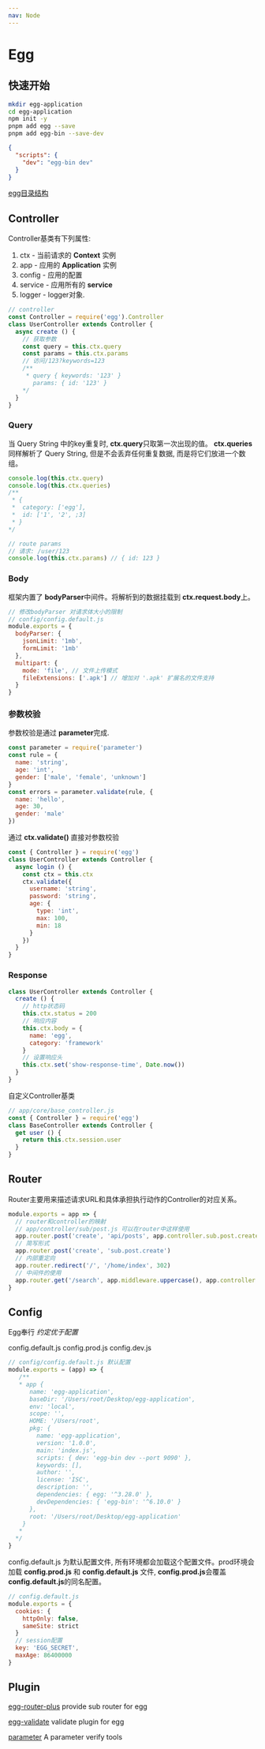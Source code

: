 ```yaml
---
nav: Node
---
```


# Egg

## 快速开始

```bash
mkdir egg-application
cd egg-application
npm init -y
pnpm add egg --save
pnpm add egg-bin --save-dev
```

```json
{
  "scripts": {
    "dev": "egg-bin dev"
  }
}
```

[egg目录结构](https://www.eggjs.org/zh-CN/basics/structure)

## Controller

  Controller基类有下列属性:

1. ctx - 当前请求的 **Context** 实例
2. app - 应用的 **Application** 实例
3. config - 应用的配置
4. service - 应用所有的 **service**
5. logger - logger对象.

```js
// controller
const Controller = require('egg').Controller
class UserController extends Controller {
  async create () {
    // 获取参数
    const query = this.ctx.query
    const params = this.ctx.params
    // 访问/123?keywords=123
    /**
     * query { keywords: '123' }
       params: { id: '123' }
    */
  }
}
```

### Query

  当 Query String 中的key重复时, **ctx.query**只取第一次出现的值。
  **ctx.queries** 同样解析了 Query String, 但是不会丢弃任何重复数据, 而是将它们放进一个数组。

```js
console.log(this.ctx.query)
console.log(this.ctx.queries)
/**
 * {
 *  category: ['egg'],
 *  id: ['1', '2', ;3]
 * }
*/

// route params
// 请求: /user/123
console.log(this.ctx.params) // { id: 123 }
```

### Body

  框架内置了 **bodyParser**中间件。将解析到的数据挂载到 **ctx.request.body**上。

```js
// 修改bodyParser 对请求体大小的限制
// config/config.default.js
module.exports = {
  bodyParser: {
    jsonLimit: '1mb',
    formLimit: '1mb'
  },
  multipart: {
    mode: 'file', // 文件上传模式
    fileExtensions: ['.apk'] // 增加对 '.apk' 扩展名的文件支持
  }
}
```

### 参数校验

  参数校验是通过 **parameter**完成.

```js
const parameter = require('parameter')
const rule = {
  name: 'string',
  age: 'int',
  gender: ['male', 'female', 'unknown']
}
const errors = parameter.validate(rule, {
  name: 'hello',
  age: 30,
  gender: 'male'
})
```

  通过 **ctx.validate()** 直接对参数校验

```js
const { Controller } = require('egg')
class UserController extends Controller {
  async login () {
    const ctx = this.ctx
    ctx.validate({
      username: 'string',
      password: 'string',
      age: {
        type: 'int',
        max: 100,
        min: 18
      }
    })
  }
}
```

### Response

```js
class UserController extends Controller {
  create () {
    // http状态码
    this.ctx.status = 200
    // 响应内容
    this.ctx.body = {
      name: 'egg',
      category: 'framework'
    }
    // 设置响应头
    this.ctx.set('show-response-time', Date.now())
  }
}
```

自定义Controller基类

```js
// app/core/base_controller.js
const { Controller } = require('egg')
class BaseController extends Controller {
  get user () {
    return this.ctx.session.user
  }
}
```

## Router

  Router主要用来描述请求URL和具体承担执行动作的Controller的对应关系。

```js
module.exports = app => {
  // router和controller的映射
  // app/controller/sub/post.js 可以在router中这样使用
  app.router.post('create', 'api/posts', app.controller.sub.post.create)
  // 简写形式
  app.router.post('create', 'sub.post.create')
  // 内部重定向
  app.router.redirect('/', '/home/index', 302)
  // 中间件的使用
  app.router.get('/search', app.middleware.uppercase(), app.controller.search.index)
}
```

## Config

  Egg奉行 *约定优于配置*

  config.default.js
  config.prod.js
  config.dev.js

```js
// config/config.default.js 默认配置
module.exports = (app) => {
   /**
   * app {
      name: 'egg-application',
      baseDir: '/Users/root/Desktop/egg-application',
      env: 'local',
      scope: '',
      HOME: '/Users/root',
      pkg: {
        name: 'egg-application',
        version: '1.0.0',
        main: 'index.js',
        scripts: { dev: 'egg-bin dev --port 9090' },
        keywords: [],
        author: '',
        license: 'ISC',
        description: '',
        dependencies: { egg: '^3.28.0' },
        devDependencies: { 'egg-bin': '^6.10.0' }
      },
      root: '/Users/root/Desktop/egg-application'
    }
   * 
  */
}
```

  config.default.js 为默认配置文件, 所有环境都会加载这个配置文件。prod环境会加载 **config.prod.js** 和 **config.default.js**
  文件, **config.prod.js**会覆盖**config.default.js**的同名配置。

```js
// config.default.js
module.exports = {
  cookies: {
    httpOnly: false,
    sameSite: strict
  }
  // session配置
  key: 'EGG_SECRET',
  maxAge: 86400000
}
```

## Plugin

[egg-router-plus](https://www.npmmirror.com/package/egg-router-plus) provide sub router for egg

[egg-validate](https://www.npmmirror.com/package/egg-validate) validate plugin for egg

[parameter](https://github.com/node-modules/parameter) A parameter verify tools
